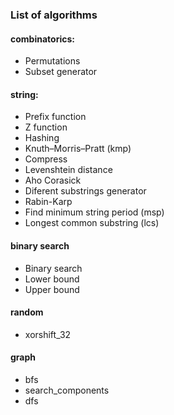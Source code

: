 ### List of algorithms

#### combinatorics:
 - Permutations
 - Subset generator
#### string:
- Prefix function
- Z function
- Hashing
- Knuth–Morris–Pratt (kmp)
- Compress
- Levenshtein distance
- Aho Corasick
- Diferent substrings generator
- Rabin-Karp
- Find minimum string period (msp)
- Longest common substring (lcs)
#### binary search
- Binary search
- Lower bound
- Upper bound
#### random
- xorshift_32
#### graph
- bfs
- search_components
- dfs
